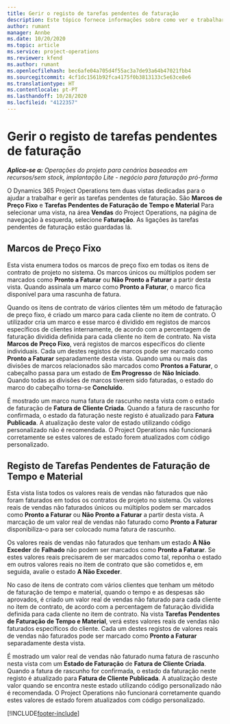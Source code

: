 ```yaml
---
title: Gerir o registo de tarefas pendentes de faturação
description: Este tópico fornece informações sobre como ver e trabalhar com tarefas pendentes de faturação no Project Operations.
author: rumant
manager: Annbe
ms.date: 10/20/2020
ms.topic: article
ms.service: project-operations
ms.reviewer: kfend
ms.author: rumant
ms.openlocfilehash: bec6afe04a705d4f55ac3a7de93a64b47021fbb4
ms.sourcegitcommit: 4cf1dc1561b92fca4175f0b3813133c5e63ce8e6
ms.translationtype: HT
ms.contentlocale: pt-PT
ms.lasthandoff: 10/28/2020
ms.locfileid: "4122357"
---
```

# <a name="manage-the-billing-backlog"></a>Gerir o registo de tarefas pendentes de faturação

_**Aplica-se a:** Operações do projeto para cenários baseados em recursos/sem stock, implantação Lite - negócio para faturação pró-forma_

O Dynamics 365 Project Operations tem duas vistas dedicadas para o ajudar a trabalhar e gerir as tarefas pendentes de faturação. São **Marcos de Preço Fixo** e **Tarefas Pendentes de Faturação de Tempo e Material** Para selecionar uma vista, na área **Vendas** do Project Operations, na página de navegação à esquerda, selecione **Faturação**. As ligações às tarefas pendentes de faturação estão guardadas lá.

## <a name="fixed-price-milestones"></a>Marcos de Preço Fixo

Esta vista enumera todos os marcos de preço fixo em todas os itens de contrato de projeto no sistema. Os marcos únicos ou múltiplos podem ser marcados como **Pronto a Faturar** ou **Não Pronto a Faturar** a partir desta vista. Quando assinala um marco como **Pronto a Faturar**, o marco fica disponível para uma rascunha de fatura.

Quando os itens de contrato de vários clientes têm um método de faturação de preço fixo, é criado um marco para cada cliente no item de contrato. O utilizador cria um marco e esse marco é dividido em registos de marcos específicos de clientes internamente, de acordo com a percentagem de faturação dividida definida para cada cliente no item de contrato. Na vista **Marcos de Preço Fixo**, verá registos de marcos específicos do cliente individuais. Cada um destes registos de marcos pode ser marcado como **Pronto a Faturar** separadamente desta vista. Quando uma ou mais das divisões de marcos relacionados são marcados como **Prontos a Faturar**, o cabeçalho passa para um estado de **Em Progresso** de **Não Iniciado**. Quando todas as divisões de marcos tiverem sido faturadas, o estado do marco do cabeçalho torna-se **Concluído**.

É mostrado um marco numa fatura de rascunho nesta vista com o estado de faturação de **Fatura de Cliente Criada**. Quando a fatura de rascunho for confirmada, o estado da faturação neste registo é atualizado para **Fatura Publicada**. A atualização deste valor de estado utilizando código personalizado não é recomendada. O Project Operations não funcionará corretamente se estes valores de estado forem atualizados com código personalizado.

## <a name="time-and-material-billing-backlog"></a>Registo de Tarefas Pendentes de Faturação de Tempo e Material

Esta vista lista todos os valores reais de vendas não faturados que não foram faturados em todos os contratos de projeto no sistema. Os valores reais de vendas não faturados únicos ou múltiplos podem ser marcados como **Pronto a Faturar** ou **Não Pronto a Faturar** a partir desta vista. A marcação de um valor real de vendas não faturado como **Pronto a Faturar** disponibiliza-o para ser colocado numa fatura de rascunho.

Os valores reais de vendas não faturados que tenham um estado **A Não Exceder** de **Falhado** não podem ser marcados como **Pronto a Faturar**. Se estes valores reais precisarem de ser marcados como tal, reponha o estado em outros valores reais no item de contrato que são cometidos e, em seguida, avalie o estado **A Não Exceder**.

No caso de itens de contrato com vários clientes que tenham um método de faturação de tempo e material, quando o tempo e as despesas são aprovados, é criado um valor real de vendas não faturado para cada cliente no item de contrato, de acordo com a percentagem de faturação dividida definida para cada cliente no item de contrato. Na vista **Tarefas Pendentes de Faturação de Tempo e Material**, verá estes valores reais de vendas não faturados específicos do cliente. Cada um destes registos de valores reais de vendas não faturados pode ser marcado como **Pronto a Faturar** separadamente desta vista.

É mostrado um valor real de vendas não faturado numa fatura de rascunho nesta vista com um **Estado de Faturação** de **Fatura de Cliente Criada**. Quando a fatura de rascunho for confirmada, o estado da faturação neste registo é atualizado para **Fatura de Cliente Publicada**. A atualização deste valor quando se encontra neste estado utilizando código personalizado não é recomendada. O Project Operations não funcionará corretamente quando estes valores de estado forem atualizados com código personalizado.


[!INCLUDE[footer-include](../includes/footer-banner.md)]